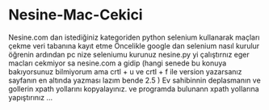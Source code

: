 # Nesine-Mac-Cekici
Nesine.com dan istediğiniz kategoriden python selenium kullanarak maçları çekme veri tabanına kayıt etme
Öncelikle google dan selenium nasıl kurulur öğrenin ardından pc nize seleniumu kurunuz
nesine.py yi çalıştırnız eger macları cekmiyor sa 
nesine.com a gidip (hangi senede bu konuya bakıyorsunuz bilmiyorum ama crtl + u ve crtl + f ile version yazarsanız sayfanın en altında yazması lazım
bende 2.5 ) Ev sahibinnin deplasmanın ve gollerin xpath yollarını kopyalayınız.
ve programda bulunann  xpath yollarına yapıştırınız ...

